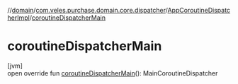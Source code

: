 //[domain](../../../index.md)/[com.veles.purchase.domain.core.dispatcher](../index.md)/[AppCoroutineDispatcherImpl](index.md)/[coroutineDispatcherMain](coroutine-dispatcher-main.md)

# coroutineDispatcherMain

[jvm]\
open override fun [coroutineDispatcherMain](coroutine-dispatcher-main.md)(): MainCoroutineDispatcher
